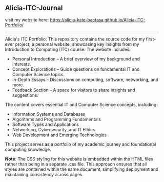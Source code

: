 Alicia-ITC-Journal
---------------------------------------------------------------------------------------------------------------------------------------------------------------------------------------

visit my website here: https://alicia-kate-bactasa.github.io/Alicia-ITC-Portfolio/ 

---------------------------------------------------------------------------------------------------------------------------------------------------------------------------------------
Alicia's ITC Portfolio;
This repository contains the source code for my first-ever project; a personal website, showcasing key insights from my Introduction to Computing (ITC) course. The website includes:

- Personal Introduction – A brief overview of my background and interests.
- Concept Explorations – Guide questions on fundamental IT and Computer Science topics.
- In-Depth Essays – Discussions on computing, software, networking, and more.
- Feedback Section – A space for visitors to share insights and suggestions.

The content covers essential IT and Computer Science concepts, including:

- Information Systems and Databases
- Algorithms and Programming Fundamentals
- Software Types and Applications
- Networking, Cybersecurity, and IT Ethics
- Web Development and Emerging Technologies

This project serves as a portfolio of my academic journey and foundational computing knowledge.

**Note:** The CSS styling for this website is embedded within the HTML files rather than being in a separate .css file. This approach ensures that all styles are contained within the same document, simplifying deployment and maintaining consistency across pages.
